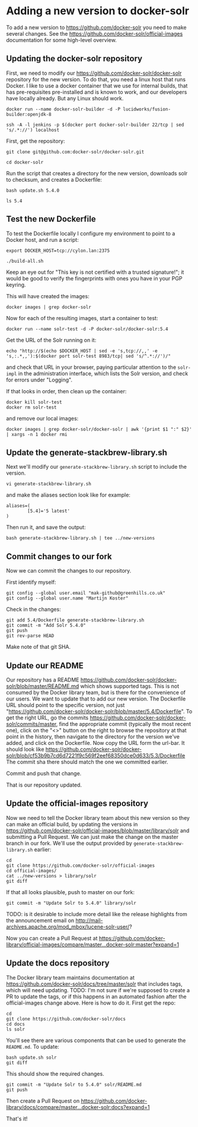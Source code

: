 # Adding a new version to docker-solr

To add a new version to https://github.com/docker-solr you need to make several changes.
See the https://github.com/docker-solr/official-images documentation for some high-level overview.

## Updating the docker-solr repository

First, we need to modify our https://github.com/docker-solr/docker-solr repository for the new version.
To do that, you need a linux host that runs Docker.
I like to use a docker container that we use for internal builds, that has pre-requisites pre-installed and is known to work, and our developers have locally already. But any Linux should work.

```
docker run --name docker-solr-builder -d -P lucidworks/fusion-builder:openjdk-8

ssh -A -l jenkins -p $(docker port docker-solr-builder 22/tcp | sed 's/.*://') localhost
```

First, get the repository:

```
git clone git@github.com:docker-solr/docker-solr.git

cd docker-solr
```

Run the script that creates a directory for the new version, downloads solr to checksum, and creates a Dockerfile:

```
bash update.sh 5.4.0

ls 5.4
```

## Test the new Dockerfile

To test the Dockerfile locally I configure my environment to point to a Docker host, and run a script:

```
export DOCKER_HOST=tcp://cylon.lan:2375

./build-all.sh
```

Keep an eye out for "This key is not certified with a trusted signature!"; it would be good to verify the fingerprints with ones you have in your PGP keyring.

This will have created the images:

```
docker images | grep docker-solr
```

Now for each of the resulting images, start a container to test:

```
docker run --name solr-test -d -P docker-solr/docker-solr:5.4
```

Get the URL of the Solr running on it:

```
echo "http://$(echo $DOCKER_HOST | sed -e 's,tcp://,,' -e 's,:.*,,'):$(docker port solr-test 8983/tcp| sed 's/^.*://')/"
```

and check that URL in your browser, paying particular attention to the `solr-impl` in the administration interface, which lists the Solr version, and check for errors under "Logging".

If that looks in order, then clean up the container:

```
docker kill solr-test
docker rm solr-test
```

and remove our local images:

```
docker images | grep docker-solr/docker-solr | awk '{print $1 ":" $2}' | xargs -n 1 docker rmi
```

## Update the generate-stackbrew-library.sh

Next we'll modify our `generate-stackbrew-library.sh` script to include the version.

```
vi generate-stackbrew-library.sh
```
and make the aliases section look like for example:
```
aliases=(
        [5.4]='5 latest'
)
```

Then run it, and save the output:

```
bash generate-stackbrew-library.sh | tee ../new-versions
```

## Commit changes to our fork

Now we can commit the changes to our repository.

First identify myself:

```
git config --global user.email "mak-github@greenhills.co.uk"
git config --global user.name "Martijn Koster"
```	

Check in the changes:

```
git add 5.4/Dockerfile generate-stackbrew-library.sh
git commit -m "Add Solr 5.4.0" 
git push
git rev-parse HEAD
```

Make note of that git SHA.

## Update our README

Our repository has a README https://github.com/docker-solr/docker-solr/blob/master/README.md which shows
supported tags. This is not consumed by the Docker library team, but is there for the convenience of
our users. We want to update that to add our new version. The Dockerfile URL should point to the
specific version, not just "https://github.com/docker-solr/docker-solr/blob/master/5.4/Dockerfile".
To get the right URL, go the commits https://github.com/docker-solr/docker-solr/commits/master, find the
appropriate commit (typically the most recent one), click on the "<>" button on the right to browse
the repository at that point in the history, then navigate to the directory for the version we've
added, and click on the Dockerfile. Now copy the URL form the url-bar. It should look like
https://github.com/docker-solr/docker-solr/blob/cf53b9b7cd6d7221f9c569f2eef68350dce0d633/5.3/Dockerfile
The commit sha there should match the one we committed earlier.

Commit and push that change.

That is our repository updated.

## Update the official-images repository

Now we need to tell the Docker library team about this new version so they can make an official build,
by updating the versions in https://github.com/docker-solr/official-images/blob/master/library/solr
and submitting a Pull Request. We can just make the change on the master branch in our fork.
We'll use the output provided by `generate-stackbrew-library.sh` earlier:

```
cd
git clone https://github.com/docker-solr/official-images
cd official-images/
cat ../new-versions > library/solr 
git diff
```

If that all looks plausible, push to master on our fork:

```
git commit -m "Update Solr to 5.4.0" library/solr
```

TODO: is it desirable to include more detail like the release highlights from the announcement email on http://mail-archives.apache.org/mod_mbox/lucene-solr-user/?

Now you can create a Pull Request at https://github.com/docker-library/official-images/compare/master...docker-solr:master?expand=1

## Update the docs repository

The Docker library team maintains documentation at https://github.com/docker-solr/docs/tree/master/solr that includes tags, which will need updating.
TODO: I'm not sure if we're supposed to create a PR to update the tags, or if this happens in an automated fashion after the official-images change above.
Here is how to do it. First get the repo:

```
cd
git clone https://github.com/docker-solr/docs
cd docs
ls solr
```

You'll see there are various components that can be used to generate the `README.md`.
To update:

```
bash update.sh solr
git diff
```

This should show the required changes.

```
git commit -m "Update Solr to 5.4.0" solr/README.md
git push
```

Then create a Pull Request on https://github.com/docker-library/docs/compare/master...docker-solr:docs?expand=1

That's it!
